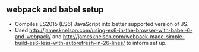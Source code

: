 ## webpack and babel setup

- Compiles ES2015 (ES6) JavaScript into better supported version of JS.
- Used http://jamesknelson.com/using-es6-in-the-browser-with-babel-6-and-webpack/ and http://jamesknelson.com/webpack-made-simple-build-es6-less-with-autorefresh-in-26-lines/ to inform set up.